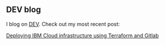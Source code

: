 ## DEV blog

I blog on [DEV](http://dev.to/). Check out my most recent post:

<!-- dev -->
[Deploying IBM Cloud infrastructure using Terraform and Gitlab](https://dev.to/greyhoundforty/deploying-ibm-cloud-infrastructure-using-terraform-and-gitlab-1bnm)
<!-- devend -->

<!--
**greyhoundforty/greyhoundforty** is a ✨ _special_ ✨ repository because its `README.md` (this file) appears on your GitHub profile.

Here are some ideas to get you started:

- 🔭 I’m currently working on ...
- 🌱 I’m currently learning ...
- 👯 I’m looking to collaborate on ...
- 🤔 I’m looking for help with ...
- 💬 Ask me about ...
- 📫 How to reach me: ...
- 😄 Pronouns: ...
- ⚡ Fun fact: ...
-->
